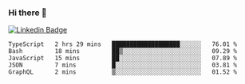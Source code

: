 ### Hi there 👋

[![Linkedin Badge](https://img.shields.io/badge/-Adroaldo%20Pagliari-6633cc?style=flat-square&logo=Linkedin&logoColor=white&link=https://www.linkedin.com/in/adroaldo-pagliari-5856363b/)](https://www.linkedin.com/in/adroaldo-pagliari-5856363b/)

<!--
**adroaldopagliari/adroaldopagliari** is a ✨ _special_ ✨ repository because its `README.md` (this file) appears on your GitHub profile.

Here are some ideas to get you started:

- 🔭 I’m currently working on ...
- 🌱 I’m currently learning ...
- 👯 I’m looking to collaborate on ...
- 🤔 I’m looking for help with ...
- 💬 Ask me about ...
- 📫 How to reach me: ...
- 😄 Pronouns: ...
- ⚡ Fun fact: ...
-->

<!--START_SECTION:waka-->
```text
TypeScript   2 hrs 29 mins   ███████████████████░░░░░░   76.01 % 
Bash         18 mins         ██▒░░░░░░░░░░░░░░░░░░░░░░   09.29 % 
JavaScript   15 mins         ██░░░░░░░░░░░░░░░░░░░░░░░   07.89 % 
JSON         7 mins          █░░░░░░░░░░░░░░░░░░░░░░░░   03.81 % 
GraphQL      2 mins          ▒░░░░░░░░░░░░░░░░░░░░░░░░   01.52 % 
```
<!--END_SECTION:waka-->
